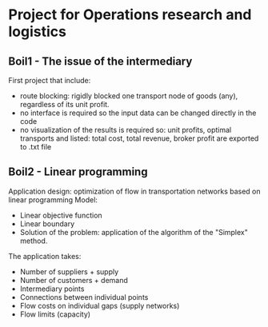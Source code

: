 # Project for Operations research and logistics

## Boil1 - The issue of the intermediary
First project that include:
* route blocking: rigidly blocked one transport node of goods (any), regardless of its unit profit.
* no interface is required so the input data can be changed directly in the code
* no visualization of the results is required so: unit profits, optimal transports and listed: total cost, total revenue, broker profit are exported to .txt file

## Boil2 - Linear programming
Application design: optimization of flow in transportation networks based on linear programming
Model:
* Linear objective function 
* Linear boundary 
* Solution of the problem: application of the algorithm of the "Simplex" method.

The application takes: 
* Number of suppliers + supply 
* Number of customers + demand 
* Intermediary points 
* Connections between individual points 
* Flow costs on individual gaps (supply networks) 
* Flow limits (capacity)
